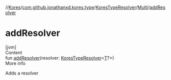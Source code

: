 //[Kores](../../../index.md)/[com.github.jonathanxd.kores.type](../../index.md)/[KoresTypeResolver](../index.md)/[Multi](index.md)/[addResolver](add-resolver.md)



# addResolver  
[jvm]  
Content  
fun [addResolver](add-resolver.md)(resolver: [KoresTypeResolver](../index.md)<[T](index.md)?>)  
More info  


Adds a resolver

  




